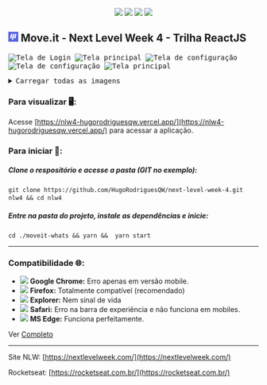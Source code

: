 <p align="center">
<img src="https://img.shields.io/github/languages/count/hugorodriguesqw/next-level-week-4">
<img src="https://img.shields.io/github/languages/top/hugorodriguesqw/next-level-week-4">
<img src="https://img.shields.io/github/repo-size/HugoRodriguesQW/next-level-week-4">
<img src="https://img.shields.io/github/last-commit/HugoRodriguesQW/next-level-week-4?color=brown">
</p>

## <span><img src="https://github.com/HugoRodriguesQW/next-level-week-4/blob/main/moveit-whats/public/favicon.png" width="20px" /></span> Move.it - Next Level Week 4 - Trilha ReactJS


<kbd>
  <img  title="Tela de Login" src="https://i.ibb.co/7kBn6Pd/Screenshot-2021-03-04-logon-Move-It.png" width="32%" />
  <img  title="Tela principal" src="https://i.ibb.co/Z2ttktt/2021-03-02-212819-1366x768-scrot.png" width="32%" />
  <img  title="Tela de configuração" src="https://i.ibb.co/k5QWCjt/Screenshot-2021-03-04-account-Move-It.png" width="32%" />
  <img  title="Tela de configuração" src="https://user-images.githubusercontent.com/71078903/110975305-7b5cba00-8357-11eb-9267-d53d6c781e81.png" width="32%" >
  <img  title="Tela principal" src="https://user-images.githubusercontent.com/71078903/110975321-80216e00-8357-11eb-8c57-e52ecfa7f2dc.png" width="32%" >
  
  <p></p>
  <details>
  <summary>Carregar todas as imagens</summary>
  <img  title="Tela de configuração" src="https://user-images.githubusercontent.com/71078903/110976684-1904b900-8359-11eb-8579-ce694cf16408.png"  width="16%" >
  <img  title="Tela principal" src="https://user-images.githubusercontent.com/71078903/110976750-3174d380-8359-11eb-9ee2-2a5f84878d26.png" width="16%" >
  </details>
 </kbd>
 
 
 ### Para visualizar 🖥️:
 Acesse [https://nlw4-hugorodriguesqw.vercel.app/](https://nlw4-hugorodriguesqw.vercel.app/) para acessar a aplicação.

 
 ### Para iniciar 🚀:
 ##### Clone o respositório e acesse a pasta (GIT no exemplo):
 ```shell 
 git clone https://github.com/HugoRodriguesQW/next-level-week-4.git nlw4 && cd nlw4
 ```
 ##### Entre na pasta do projeto, instale as dependências e inicie:
 ```shell 
 cd ./moveit-whats && yarn &&  yarn start
 ```

---
### Compatibilidade 🌐:
- <img src="https://via.placeholder.com/15/ffaa00/000000?text=+" width="1.1%" > **Google Chrome:** Erro apenas em versão mobile.
- <img src="https://via.placeholder.com/15/15ff00/000000?text=+" width="1.1%" > **Firefox:** Totalmente compatível (recomendado)
- <img src="https://via.placeholder.com/15/ff0c00/000000?text=+" width="1.1%" > **Explorer:** Nem sinal de vida
- <img src="https://via.placeholder.com/15/ffaa00/000000?text=+" width="1.1%" > **Safari:** Erro na barra de experiência e não funciona em mobiles.
- <img src="https://via.placeholder.com/15/15ff00/000000?text=+" width="1.1%" > **MS Edge:** Funciona perfeitamente.

Ver [Completo](https://github.com/HugoRodriguesQW/next-level-week-4/issues/5#issue-826689482)

---

Site NLW: [https://nextlevelweek.com/](https://nextlevelweek.com/)

Rocketseat: [https://rocketseat.com.br/](https://rocketseat.com.br/)
